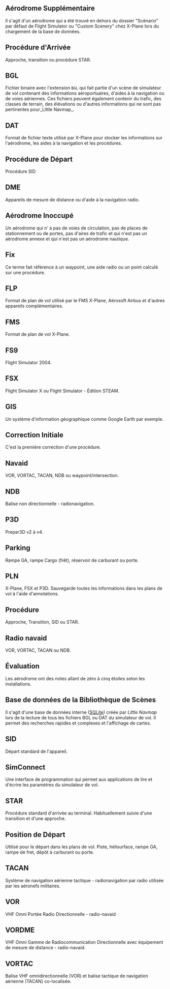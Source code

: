 ## Aérodrome Supplémentaire
Il s'agit d'un aérodrome qui a été trouvé en dehors du dossier "Scénario" par défaut de Flight Simulator ou "Custom Scenery" chez X-Plane lors du chargement de la base de données.

## Procédure d'Arrivée
Approche, transition ou procédure STAR.

## BGL
Fichier binaire avec l'extension `BGL` qui fait partie d'un scène de simulateur de vol contenant des informations aéroportuaires, d'aides à la navigation ou de voies aériennes. Ces fichiers peuvent également contenir du trafic, des classes de terrain, des élévations ou d'autres informations qui ne sont pas pertinentes pour_Little Navmap_.

## DAT
Format de fichier texte utilisé par X-Plane pour stocker les informations sur l'aérodrome, les aides à la navigation et les procédures.

## Procédure de Départ
Procédure SID

## DME
Appareils de mesure de distance ou d'aide à la navigation radio.

## Aérodrome Inoccupé
Un aérodrome qui n' a pas de voies de circulation, pas de places de stationnement ou de portes, pas d'aires de trafic et qui n'est pas un aérodrome annexe et qui n'est pas un aérodrome nautique.

## Fix
Ce terme fait référence à un waypoint, une aide radio ou un point calculé sur une procédure.
## FLP
Format de plan de vol utilisé par le FMS X-Plane, Aérosoft Airbus et d'autres appareils complémentaires.

## FMS
Format de plan de vol X-Plane.

## FS9
Flight Simulator 2004.

## FSX
Flight Simulator X ou Flight Simulator - Édition STEAM.

## GIS
Un système d'information géographique comme Google Earth par exemple.

## Correction Initiale
C'est la première correction d'une procédure.

## Navaid
VOR, VORTAC, TACAN, NDB ou waypoint/intersection.

## NDB
Balise non directionnelle - radionavigation.

## P3D
Prepar3D v2 à v4.

## Parking
Rampe GA, rampe Cargo (frêt), réservoir de carburant ou porte.

## PLN
X-Plane, FSX et P3D. Sauvegarde toutes les informations dans les plans de vol à l'aide d'annotations.

## Procédure
Approche, Transition, SID ou STAR.

## Radio navaid
VOR, VORTAC, TACAN ou NDB.

## Évaluation
Les aérodrome ont des notes allant de zéro à cinq étoiles selon les installations.

## Base de données de la Bibliothèque de Scènes
Il s'agit d'une base de données interne \([SQLite](http://sqlite.org)\)  créée par _Little Navmap_ lors de la lecture de tous les fichiers BGL ou DAT du
simulateur de vol. Il permet des recherches rapides et complexes et l'affichage de cartes.

## SID
Départ standard de l'appareil.

## SimConnect
Une interface de programmation qui permet aux applications de lire et d'écrire les paramètres du simulateur de vol.

## STAR
Procédure standard d'arrivée au terminal. Habituellement suivie d'une transition et d'une approche.

## Position de Départ
Utilisé pour le départ dans les plans de vol. Piste, hélisurface, rampe GA, rampe de fret, dépôt à carburant ou porte.

## TACAN
Système de navigation aérienne tactique - radionavigation par radio utilisée par les aéronefs militaires.

## VOR
VHF Omni Portée Radio Directionnelle - radio-navaid

## VORDME
VHF Omni Gamme de Radiocommunication Directionnelle avec équipement de mesure de distance - radio-navaid.

## VORTAC
Balise VHF omnidirectionnelle (VOR) et balise tactique de navigation aérienne (TACAN) co-localisée.
